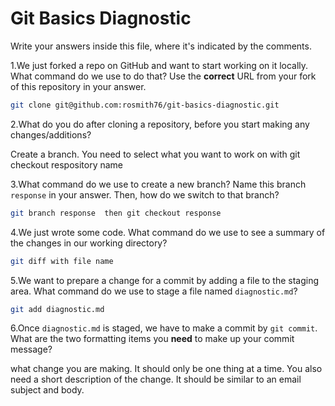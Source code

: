 # Git Basics Diagnostic

Write your answers inside this file, where it's indicated by the comments.

1.We just forked a repo on GitHub and want to start working on it locally.
What command do we use to do that? Use the **correct** URL from your fork of
this repository in your answer.

```sh
git clone git@github.com:rosmith76/git-basics-diagnostic.git
```

2.What do you do after cloning a repository, before you start making any
changes/additions?

Create a branch. You need to select what you want to work on with git checkout
respository name

3.What command do we use to create a new branch? Name this branch `response`
    in your answer. Then, how do we switch to that branch?

```sh
git branch response  then git checkout response
```

4.We just wrote some code. What command do we use to see a summary of the
    changes in our working directory?

```sh
git diff with file name
```

5.We want to prepare a change for a commit by adding a file to the staging
    area. What command do we use to stage a file named `diagnostic.md`?

```sh
git add diagnostic.md
```

6.Once `diagnostic.md` is staged, we have to make a commit by `git commit`.
What are the two formatting items you **need** to make up your commit message?

what change you are making. It should only be one thing at a time. You also
need a short description of the change. It should be similar to an email subject
and body.
